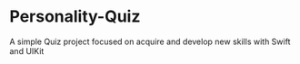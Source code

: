 # Personality-Quiz
A simple Quiz project focused on acquire and develop new skills with Swift and UIKit
